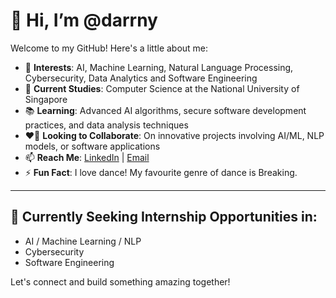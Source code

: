 # 👋 Hi, I’m @darrny

Welcome to my GitHub! Here's a little about me:

- 👀 **Interests**: AI, Machine Learning, Natural Language Processing, Cybersecurity, Data Analytics and Software Engineering
- 🌱 **Current Studies**: Computer Science at the National University of Singapore
- 📚 **Learning**: Advanced AI algorithms, secure software development practices, and data analysis techniques
- ❤️‍🔥 **Looking to Collaborate**: On innovative projects involving AI/ML, NLP models, or software applications
- 📫 **Reach Me**: [LinkedIn](https://www.linkedin.com/in/darrny) | [Email](mailto:darren.lim.off@gmail.com)
- ⚡ **Fun Fact**: I love dance! My favourite genre of dance is Breaking.

---

## 🚀 Currently Seeking Internship Opportunities in:
- AI / Machine Learning / NLP
- Cybersecurity
- Software Engineering

Let's connect and build something amazing together! 
